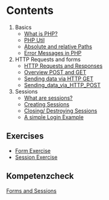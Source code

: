 # Contents
1. Basics
   - [What is PHP?](php_history.md)
   - [PHP Util](php_basics.md)
   - [Absolute and relative Paths](absolute_relative_paths.md)
   - [Error Messages in PHP](php_error_messages.md)
3. HTTP Requests and forms
   - [HTTP Requests and Responses](http_requests_responses.md)
   - [Overview POST and GET](post_get_overview.md)
   - [Sending data via HTTP GET](sending_data_via_http_get.md)
   - [Sending_data_via_HTTP_POST](sending_data_via_http_post.md)
4. Sessions
   - [What are sessions?](what_are_sessions.md)
   - [Creating Sessions](creating_sessions.md)
   - [Closing/ Destroying Sessions](deleting_destroying_sessions.md)
   - [A simple Login Example](simple_login_logout_example.md)
  
## Exercises
- [Form Exercise](php_form_exercise.md)
- [Session Exercise](php_session_exercise.md)

## Kompetenzcheck
[Forms and Sessions](php_form_sessions_kompetenzcheck.md)
